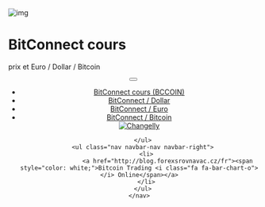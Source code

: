 <div class="jumbotron" markdown="1">

<br>

![img]({{img-url}}bitconnect.png)


# BitConnect cours 

prix et Euro / Dollar / Bitcoin


</div>
<header class="navbar navbar-static-top navbar-inverse navbar-sticky" id="top" role="banner">
  <div class="container">
    <div class="navbar-header">
      <button class="navbar-toggle collapsed" type="button" data-toggle="collapse" data-target=".navbar-collapse">
        <span class="icon-bar"></span>
        <span class="icon-bar"></span>
        <span class="icon-bar"></span>
      </button>
    </div>
    <nav class="navbar-collapse collapse" role="navigation" style="height: 1px;" id="scrollpsy">
      <ul class="nav navbar-nav">
        <li class="active">
          <a href="#top">BitConnect cours (BCCOIN) </a>
        </li>
        <li>
          <a href="#section-1">BitConnect  / Dollar</a>
        </li>
        <li>
          <a href="#section-2">BitConnect  / Euro</a>
        </li>
        <li>
          <a href="#section-3">BitConnect / Bitcoin</a>
        </li>
        <script type="text/javascript"> function open_widget(a, e) { e.preventDefault(); var link = a.href; window.open(link, 'Changelly', 'width=600,height=470,toolbar=0,menubar=0,location=0,status=1,scrollbars=1,resizable=0,left=0,top=0'); return false; } </script> <a onclick="open_widget(this, event);" href="http://blog.forexsrovnavac.cz/changelly"> <img src="https://changelly.com/pay_button_buy_sell.png" alt="Changelly" /> </a>

      </ul>
      <ul class="nav navbar-nav navbar-right">
        <li>
                    <a href="http://blog.forexsrovnavac.cz/fr"><span style="color: white;">Bitcoin Trading <i class="fa fa-bar-chart-o"></i> Online</span></a>
        </li>
      </ul>
    </nav>
  </div>
</header>